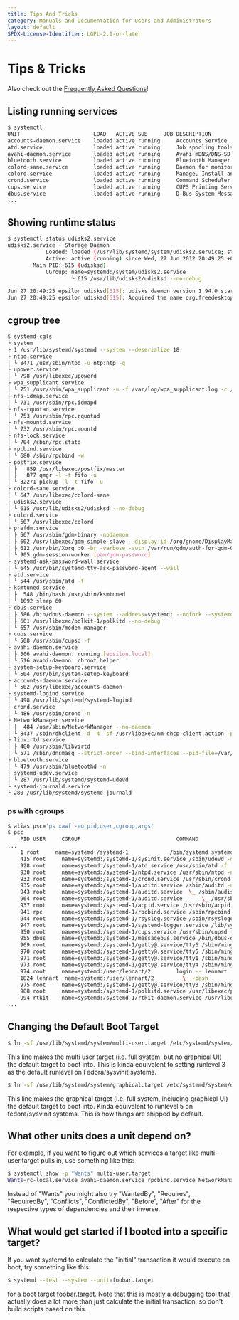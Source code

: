 ```yaml
---
title: Tips And Tricks
category: Manuals and Documentation for Users and Administrators
layout: default
SPDX-License-Identifier: LGPL-2.1-or-later
---
```


# Tips & Tricks

Also check out the [Frequently Asked Questions](/FAQ)!

## Listing running services

```sh
$ systemctl
UNIT                       LOAD   ACTIVE SUB     JOB DESCRIPTION
accounts-daemon.service    loaded active running     Accounts Service
atd.service                loaded active running     Job spooling tools
avahi-daemon.service       loaded active running     Avahi mDNS/DNS-SD Stack
bluetooth.service          loaded active running     Bluetooth Manager
colord-sane.service        loaded active running     Daemon for monitoring attached scanners and registering them with colord
colord.service             loaded active running     Manage, Install and Generate Color Profiles
crond.service              loaded active running     Command Scheduler
cups.service               loaded active running     CUPS Printing Service
dbus.service               loaded active running     D-Bus System Message Bus
...
```

## Showing runtime status

```sh
$ systemctl status udisks2.service
udisks2.service - Storage Daemon
            Loaded: loaded (/usr/lib/systemd/system/udisks2.service; static)
            Active: active (running) since Wed, 27 Jun 2012 20:49:25 +0200; 1 day and 1h ago
        Main PID: 615 (udisksd)
            CGroup: name=systemd:/system/udisks2.service
                    └ 615 /usr/lib/udisks2/udisksd --no-debug

Jun 27 20:49:25 epsilon udisksd[615]: udisks daemon version 1.94.0 starting
Jun 27 20:49:25 epsilon udisksd[615]: Acquired the name org.freedesktop.UDisks2 on the system message bus
```

## cgroup tree

```sh
$ systemd-cgls
└ system
├ 1 /usr/lib/systemd/systemd --system --deserialize 18
├ ntpd.service
│ └ 8471 /usr/sbin/ntpd -u ntp:ntp -g
├ upower.service
│ └ 798 /usr/libexec/upowerd
├ wpa_supplicant.service
│ └ 751 /usr/sbin/wpa_supplicant -u -f /var/log/wpa_supplicant.log -c /etc/wpa_supplicant/wpa_supplicant.conf -u -f /var/log/wpa_supplicant.log -P /var/run/wpa_supplicant.pid
├ nfs-idmap.service
│ └ 731 /usr/sbin/rpc.idmapd
├ nfs-rquotad.service
│ └ 753 /usr/sbin/rpc.rquotad
├ nfs-mountd.service
│ └ 732 /usr/sbin/rpc.mountd
├ nfs-lock.service
│ └ 704 /sbin/rpc.statd
├ rpcbind.service
│ └ 680 /sbin/rpcbind -w
├ postfix.service
│ ├   859 /usr/libexec/postfix/master
│ ├   877 qmgr -l -t fifo -u
│ └ 32271 pickup -l -t fifo -u
├ colord-sane.service
│ └ 647 /usr/libexec/colord-sane
├ udisks2.service
│ └ 615 /usr/lib/udisks2/udisksd --no-debug
├ colord.service
│ └ 607 /usr/libexec/colord
├ prefdm.service
│ ├ 567 /usr/sbin/gdm-binary -nodaemon
│ ├ 602 /usr/libexec/gdm-simple-slave --display-id /org/gnome/DisplayManager/Display1
│ ├ 612 /usr/bin/Xorg :0 -br -verbose -auth /var/run/gdm/auth-for-gdm-O00GPA/database -seat seat0 -nolisten tcp
│ └ 905 gdm-session-worker [pam/gdm-password]
├ systemd-ask-password-wall.service
│ └ 645 /usr/bin/systemd-tty-ask-password-agent --wall
├ atd.service
│ └ 544 /usr/sbin/atd -f
├ ksmtuned.service
│ ├  548 /bin/bash /usr/sbin/ksmtuned
│ └ 1092 sleep 60
├ dbus.service
│ ├ 586 /bin/dbus-daemon --system --address=systemd: --nofork --systemd-activation
│ ├ 601 /usr/libexec/polkit-1/polkitd --no-debug
│ └ 657 /usr/sbin/modem-manager
├ cups.service
│ └ 508 /usr/sbin/cupsd -f
├ avahi-daemon.service
│ ├ 506 avahi-daemon: running [epsilon.local]
│ └ 516 avahi-daemon: chroot helper
├ system-setup-keyboard.service
│ └ 504 /usr/bin/system-setup-keyboard
├ accounts-daemon.service
│ └ 502 /usr/libexec/accounts-daemon
├ systemd-logind.service
│ └ 498 /usr/lib/systemd/systemd-logind
├ crond.service
│ └ 486 /usr/sbin/crond -n
├ NetworkManager.service
│ ├  484 /usr/sbin/NetworkManager --no-daemon
│ └ 8437 /sbin/dhclient -d -4 -sf /usr/libexec/nm-dhcp-client.action -pf /var/run/dhclient-wlan0.pid -lf /var/lib/dhclient/dhclient-903b6f6aa7a1-46c8-82a9-7f637dfbb3e4-wlan0.lease -cf /var/run/nm-d...
├ libvirtd.service
│ ├ 480 /usr/sbin/libvirtd
│ └ 571 /sbin/dnsmasq --strict-order --bind-interfaces --pid-file=/var/run/libvirt/network/default.pid --conf-file= --except-interface lo --listenaddress 192.168.122.1 --dhcp-range 192.168.122.2,1...
├ bluetooth.service
│ └ 479 /usr/sbin/bluetoothd -n
├ systemd-udev.service
│ └ 287 /usr/lib/systemd/systemd-udevd
└ systemd-journald.service
└ 280 /usr/lib/systemd/systemd-journald
```

### ps with cgroups

```sh
$ alias psc='ps xawf -eo pid,user,cgroup,args'
$ psc
    PID USER     CGROUP                              COMMAND
...
    1 root     name=systemd:/systemd-1             /bin/systemd systemd.log_target=kmsg systemd.log_level=debug selinux=0
    415 root     name=systemd:/systemd-1/sysinit.service /sbin/udevd -d
    928 root     name=systemd:/systemd-1/atd.service /usr/sbin/atd -f
    930 root     name=systemd:/systemd-1/ntpd.service /usr/sbin/ntpd -n
    932 root     name=systemd:/systemd-1/crond.service /usr/sbin/crond -n
    935 root     name=systemd:/systemd-1/auditd.service /sbin/auditd -n
    943 root     name=systemd:/systemd-1/auditd.service  \_ /sbin/audispd
    964 root     name=systemd:/systemd-1/auditd.service      \_ /usr/sbin/sedispatch
    937 root     name=systemd:/systemd-1/acpid.service /usr/sbin/acpid -f
    941 rpc      name=systemd:/systemd-1/rpcbind.service /sbin/rpcbind -f
    944 root     name=systemd:/systemd-1/rsyslog.service /sbin/rsyslogd -n -c 4
    947 root     name=systemd:/systemd-1/systemd-logger.service /lib/systemd/systemd-logger
    950 root     name=systemd:/systemd-1/cups.service /usr/sbin/cupsd -f
    955 dbus     name=systemd:/systemd-1/messagebus.service /bin/dbus-daemon --system --address=systemd: --nofork --systemd-activation
    969 root     name=systemd:/systemd-1/getty@.service/tty6 /sbin/mingetty tty6
    970 root     name=systemd:/systemd-1/getty@.service/tty5 /sbin/mingetty tty5
    971 root     name=systemd:/systemd-1/getty@.service/tty1 /sbin/mingetty tty1
    973 root     name=systemd:/systemd-1/getty@.service/tty4 /sbin/mingetty tty4
    974 root     name=systemd:/user/lennart/2        login -- lennart
    1824 lennart  name=systemd:/user/lennart/2         \_ -bash
    975 root     name=systemd:/systemd-1/getty@.service/tty3 /sbin/mingetty tty3
    988 root     name=systemd:/systemd-1/polkitd.service /usr/libexec/polkit-1/polkitd
    994 rtkit    name=systemd:/systemd-1/rtkit-daemon.service /usr/libexec/rtkit-daemon
...
```

## Changing the Default Boot Target

```sh
$ ln -sf /usr/lib/systemd/system/multi-user.target /etc/systemd/system/default.target
```

This line makes the multi user target (i.e. full system, but no graphical UI) the default target to boot into.
This is kinda equivalent to setting runlevel 3 as the default runlevel on Fedora/sysvinit systems.

```sh
$ ln -sf /usr/lib/systemd/system/graphical.target /etc/systemd/system/default.target
```

This line makes the graphical target (i.e. full system, including graphical UI) the default target to boot into.
Kinda equivalent to runlevel 5 on fedora/sysvinit systems.
This is how things are shipped by default.

## What other units does a unit depend on?

For example, if you want to figure out which services a target like multi-user.target pulls in, use something like this:

```sh
$ systemctl show -p "Wants" multi-user.target
Wants=rc-local.service avahi-daemon.service rpcbind.service NetworkManager.service acpid.service dbus.service atd.service crond.service auditd.service ntpd.service udisks.service bluetooth.service cups.service wpa_supplicant.service getty.target modem-manager.service portreserve.service abrtd.service yum-updatesd.service upowerd.service test-first.service pcscd.service rsyslog.service haldaemon.service remote-fs.target plymouth-quit.service sendmail.service lvm2-monitor.service cpuspeed.service udev-post.service mdmonitor.service iscsid.service livesys.service livesys-late.service irqbalance.service iscsi.service netfs.service
```

Instead of "Wants" you might also try "WantedBy", "Requires", "RequiredBy", "Conflicts", "ConflictedBy", "Before", "After"
for the respective types of dependencies and their inverse.

## What would get started if I booted into a specific target?

If you want systemd to calculate the "initial" transaction it would execute on boot, try something like this:

```sh
$ systemd --test --system --unit=foobar.target
```

for a boot target foobar.target.
Note that this is mostly a debugging tool that actually does a lot more than just calculate the initial transaction,
so don't build scripts based on this.
